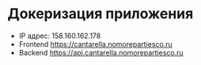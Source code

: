 # Докеризация приложения

+ IP адрес: 158.160.162.178
+ Frontend https://cantarella.nomorepartiesco.ru
+ Backend https://api.cantarella.nomorepartiesco.ru